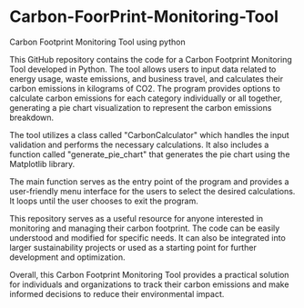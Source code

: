 # Carbon-FoorPrint-Monitoring-Tool
Carbon Footprint Monitoring Tool using python

This GitHub repository contains the code for a Carbon Footprint Monitoring Tool developed in Python. The tool allows users to input data related to energy usage, waste emissions, and business travel, and calculates their carbon emissions in kilograms of CO2. The program provides options to calculate carbon emissions for each category individually or all together, generating a pie chart visualization to represent the carbon emissions breakdown.

The tool utilizes a class called "CarbonCalculator" which handles the input validation and performs the necessary calculations. It also includes a function called "generate_pie_chart" that generates the pie chart using the Matplotlib library.

The main function serves as the entry point of the program and provides a user-friendly menu interface for the users to select the desired calculations. It loops until the user chooses to exit the program.

This repository serves as a useful resource for anyone interested in monitoring and managing their carbon footprint. The code can be easily understood and modified for specific needs. It can also be integrated into larger sustainability projects or used as a starting point for further development and optimization.

Overall, this Carbon Footprint Monitoring Tool provides a practical solution for individuals and organizations to track their carbon emissions and make informed decisions to reduce their environmental impact.
